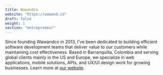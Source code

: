 ```yaml
---
title: Wawandco
website: "https://wawand.co"
draft: false
weight: 1
section: "entrepreneur"
---
```

Since founding Wawandco in 2013, I've been dedicated to building efficient software development teams that deliver value to our customers while maintaining cost effectiveness. Based in Barranquilla, Colombia and serving global clients mainly in the US and Europe, we specialize in web applications, mobile solutions, APIs, and UX/UI design work for growing businesses. Learn more at [our website](https://wawand.co).
